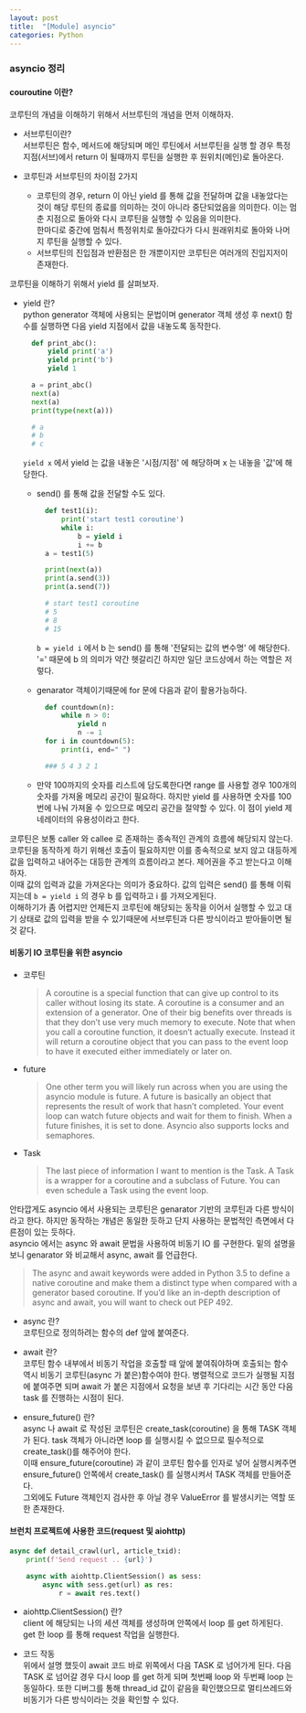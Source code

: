 ```yaml
---
layout: post
title:  "[Module] asyncio"
categories: Python
---
```

### asyncio 정리

#### couroutine 이란?

코루틴의 개념을 이해하기 위해서 서브루틴의 개념을 먼저 이해하자.

-   서브루틴이란?  
    서브루틴은 함수, 메서드에 해당되며 메인 루틴에서 서브루틴을 실행 할 경우 특정 지점(서브)에서 return 이 될때까지 루틴을 실행한 후 원위치(메인)로 돌아온다.
    
-   코루틴과 서브루틴의 차이점 2가지
    
    -   코루틴의 경우, return 이 아닌 yield 를 통해 값을 전달하며 값을 내놓았다는 것이 해당 루틴의 종료를 의미하는 것이 아니라 중단되었음을 의미한다. 이는 멈춘 지점으로 돌아와 다시 코루틴을 실행할 수 있음을 의미한다.  
        한마디로 중간에 멈춰서 특정위치로 돌아갔다가 다시 원래위치로 돌아와 나머지 루틴을 실행할 수 있다.
    -   서브루틴의 진입점과 반환점은 한 개뿐이지만 코루틴은 여러개의 진입지저이 존재한다.

코루틴을 이해하기 위해서 yield 를 살펴보자.

-   yield 란?  
    python generator 객체에 사용되는 문법이며 generator 객체 생성 후 next() 함수를 실행하면 다음 yield 지점에서 값을 내놓도록 동작한다.
    
    ```python
      def print_abc():
          yield print('a')
          yield print('b')
          yield 1
    
      a = print_abc()
      next(a)
      next(a)
      print(type(next(a)))
    
      # a
      # b
      # c
    ```
    
    `yield x` 에서 yield 는 값을 내놓은 '시점/지점' 에 해당하며 x 는 내놓을 '값'에 해당한다.
    
    -   send() 를 통해 값을 전달할 수도 있다.
        
        ```python
          def test1(i):
              print('start test1 coroutine')
              while i:
                  b = yield i
                  i += b
          a = test1(5)
        
          print(next(a))
          print(a.send(3))
          print(a.send(7))
        
          # start test1 coroutine
          # 5
          # 8
          # 15
        ```
        
        `b = yield i` 에서 b 는 send() 를 통해 '전달되는 값의 변수명' 에 해당한다. '=' 때문에 b 의 의미가 약간 헷갈리긴 하지만 일단 코드상에서 하는 역할은 저렇다.
        
    -   genarator 객체이기때문에 for 문에 다음과 같이 활용가능하다.
        
        ```python
          def countdown(n):
              while n > 0:
                  yield n
                  n -= 1
          for i in countdown(5):
              print(i, end=" ")
        
          ### 5 4 3 2 1
        ```
        
    -   만약 100까지의 숫자를 리스트에 담도록한다면 range 를 사용할 경우 100개의 숫자를 가져올 메모리 공간이 필요하다. 하지만 yield 를 사용하면 숫자를 100번에 나눠 가져올 수 있으므로 메모리 공간을 절약할 수 있다. 이 점이 yield 제네레이터의 유용성이라고 한다.
        

코루틴은 보통 caller 와 callee 로 존재하는 종속적인 관계의 흐름에 해당되지 않는다. 코루틴을 동작하게 하기 위해선 호출이 필요하지만 이를 종속적으로 보지 않고 대등하게 값을 입력하고 내어주는 대등한 관계의 흐름이라고 본다. 제어권을 주고 받는다고 이해하자.  
이때 값의 입력과 값을 가져온다는 의미가 중요하다. 값의 입력은 send() 를 통해 이뤄지는데 `b = yield i` 의 경우 b 를 입력하고 i 를 가져오게된다.  
이해하기가 좀 어렵지만 언제든지 코루틴에 해당되는 동작을 이어서 실행할 수 있고 대기 상태로 값의 입력을 받을 수 있기때문에 서브루틴과 다른 방식이라고 받아들이면 될 것 같다.

#### 비동기 IO 코루틴을 위한 asyncio

-   코루틴
    
    > A coroutine is a special function that can give up control to its caller without losing its state. A coroutine is a consumer and an extension of a generator. One of their big benefits over threads is that they don’t use very much memory to execute. Note that when you call a coroutine function, it doesn’t actually execute. Instead it will return a coroutine object that you can pass to the event loop to have it executed either immediately or later on.
    
-   future
    
    > One other term you will likely run across when you are using the asyncio module is future. A future is basically an object that represents the result of work that hasn’t completed. Your event loop can watch future objects and wait for them to finish. When a future finishes, it is set to done. Asyncio also supports locks and semaphores.
    
-   Task
    
    > The last piece of information I want to mention is the Task. A Task is a wrapper for a coroutine and a subclass of Future. You can even schedule a Task using the event loop.
    

안타깝게도 asyncio 에서 사용되는 코루틴은 genarator 기반의 코루틴과 다른 방식이라고 한다. 하지만 동작하는 개념은 동일한 듯하고 단지 사용하는 문법적인 측면에서 다른점이 있는 듯하다.  
asyncio 에서는 async 와 await 문법을 사용하여 비동기 IO 를 구현한다. 밑의 설명을 보니 genarator 와 비교해서 async, await 를 언급한다.

> The async and await keywords were added in Python 3.5 to define a native coroutine and make them a distinct type when compared with a generator based coroutine. If you’d like an in-depth description of async and await, you will want to check out PEP 492.

-   async 란?  
    코루틴으로 정의하려는 함수의 def 앞에 붙여준다.
    
-   await 란?  
    코루틴 함수 내부에서 비동기 작업을 호출할 때 앞에 붙여줘야하며 호출되는 함수 역시 비동기 코루틴(async 가 붙은)함수여야 한다. 병렬적으로 코드가 실행될 지점에 붙여주면 되며 await 가 붙은 지점에서 요청을 보낸 후 기다리는 시간 동안 다음 task 를 진행하는 시점이 된다.
    
-   ensure\_future() 란?  
    async 나 await 로 작성된 코루틴은 create\_task(coroutine) 을 통해 TASK 객체가 된다. task 객체가 아니라면 loop 를 실행시킬 수 없으므로 필수적으로 create\_task()를 해주어야 한다.  
    이때 ensure\_future(coroutine) 과 같이 코루틴 함수를 인자로 넣어 실행시켜주면 ensure\_future() 안쪽에서 create\_task() 를 실행시켜서 TASK 객체를 만들어준다.  
    그외에도 Future 객체인지 검사한 후 아닐 경우 ValueError 를 발생시키는 역할 또한 존재한다.
    

#### 브런치 프로젝트에 사용한 코드(request 및 aiohttp)

```python
async def detail_crawl(url, article_txid):
    print(f'Send request .. {url}')

    async with aiohttp.ClientSession() as sess:
        async with sess.get(url) as res:
            r = await res.text()
```

-   aiohttp.ClientSession() 란?  
    client 에 해당되는 나의 세션 객체를 생성하며 안쪽에서 loop 를 get 하게된다. get 한 loop 를 통해 request 작업을 실행한다.
    
-   코드 작동  
    위에서 설명 했듯이 await 코드 바로 위쪽에서 다음 TASK 로 넘어가게 된다. 다음 TASK 로 넘어갈 경우 다시 loop 를 get 하게 되며 첫번째 loop 와 두번째 loop 는 동일하다. 또한 디버그를 통해 thread\_id 값이 같음을 확인했으므로 멀티쓰레드와 비동기가 다른 방식이라는 것을 확인할 수 있다.